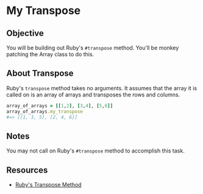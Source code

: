 

# My Transpose

## Objective

You will be building out Ruby's `#transpose` method. You'll be monkey patching the Array class to do this.

## About Transpose

Ruby's `transpose` method takes no arguments. It assumes that the array it is called on is an array of arrays and transposes the rows and columns.

```ruby
array_of_arrays = [[1,2], [3,4], [5,6]]
array_of_arrays.my_transpose
#=> [[1, 3, 5], [2, 4, 6]]
```

## Notes

You may not call on Ruby's `#transpose` method to accomplish this task.

## Resources

* [Ruby's Transpose Method](http://ruby-doc.org/core-2.2.0/Array.html#method-i-transpose)

